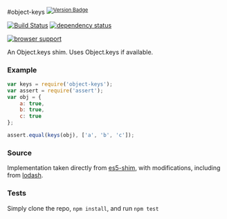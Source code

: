 #object-keys <sup>[![Version Badge][2]][1]</sup>

[![Build Status][3]][4] [![dependency status][5]][6]

[![browser support][7]][8]

An Object.keys shim. Uses Object.keys if available.

###  Example

```js
var keys = require('object-keys');
var assert = require('assert');
var obj = {
	a: true,
	b: true,
	c: true
};

assert.equal(keys(obj), ['a', 'b', 'c']);
```

###  Source
Implementation taken directly from [es5-shim]([9]), with modifications, including from [lodash]([10]).

###  Tests
Simply clone the repo, `npm install`, and run `npm test`

[1]: https://npmjs.org/package/object-keys
[2]: http://vb.teelaun.ch/ljharb/object-keys.svg
[3]: https://travis-ci.org/ljharb/object-keys.png
[4]: https://travis-ci.org/ljharb/object-keys
[5]: https://david-dm.org/ljharb/object-keys.png
[6]: https://david-dm.org/ljharb/object-keys
[7]: https://ci.testling.com/ljharb/object-keys.png
[8]: https://ci.testling.com/ljharb/object-keys
[9]: https://github.com/kriskowal/es5-shim/blob/master/es5-shim.js#L542-589
[10]: https://github.com/bestiejs/lodash

